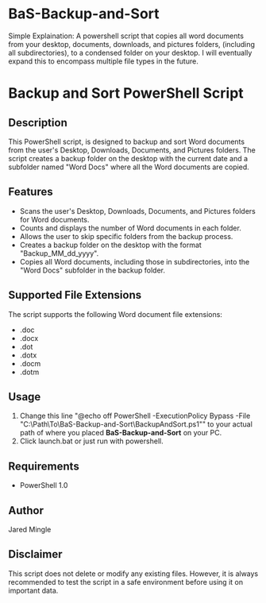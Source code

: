 # BaS-Backup-and-Sort
Simple Explaination: A powershell script that copies all word documents from your desktop, documents, downloads, and pictures folders, (including all subdirectories), to a condensed folder on your desktop. I will eventually expand this to encompass multiple file types in the future.


# Backup and Sort PowerShell Script

## Description
This PowerShell script, is designed to backup and sort Word documents from the user's Desktop, Downloads, Documents, and Pictures folders. The script creates a backup folder on the desktop with the current date and a subfolder named "Word Docs" where all the Word documents are copied.

## Features
- Scans the user's Desktop, Downloads, Documents, and Pictures folders for Word documents.
- Counts and displays the number of Word documents in each folder.
- Allows the user to skip specific folders from the backup process.
- Creates a backup folder on the desktop with the format "Backup_MM_dd_yyyy".
- Copies all Word documents, including those in subdirectories, into the "Word Docs" subfolder in the backup folder.

## Supported File Extensions
The script supports the following Word document file extensions:
- .doc
- .docx
- .dot
- .dotx
- .docm
- .dotm

## Usage
1. Change this line "@echo off PowerShell -ExecutionPolicy Bypass -File "C:\Path\To\BaS-Backup-and-Sort\BackupAndSort.ps1"" to your actual path of where you placed **BaS-Backup-and-Sort** on your PC.
2. Click launch.bat or just run with powershell.

## Requirements
- PowerShell 1.0

## Author
Jared Mingle

## Disclaimer
This script does not delete or modify any existing files. However, it is always recommended to test the script in a safe environment before using it on important data.
